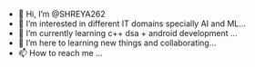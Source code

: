 - 👋 Hi, I’m @SHREYA262
- 👀 I’m interested in different IT domains specially AI and ML...
- 🌱 I’m currently learning c++ dsa + android development ...
- 💞️ I’m here to learning new things and collaborating...
- 📫 How to reach me ...

<!---
SHREYA262/SHREYA262 is a ✨ special ✨ repository because its `README.md` (this file) appears on your GitHub profile.
You can click the Preview link to take a look at your changes.
--->
